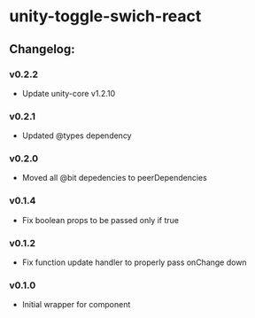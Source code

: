 # unity-toggle-swich-react

## Changelog:

### v0.2.2
- Update unity-core v1.2.10

### v0.2.1
- Updated @types dependency

### v0.2.0
- Moved all @bit depedencies to peerDependencies

### v0.1.4
- Fix boolean props to be passed only if true

### v0.1.2
- Fix function update handler to properly pass onChange down

### v0.1.0
- Initial wrapper for component
